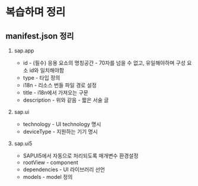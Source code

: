 # 복습하며 정리

## manifest.json 정리

1. sap.app
    * id - (필수) 응용 요소의 명칭공간 - 70자를 넘을 수 없고, 유일해야하며 구성 요소 id와 일치해야함
    * type - 타입 정의
    * i18n - 리소스 번들 파일 경로 설정
    * title - i18n에서 가져오는 구문
    * description - 위와 같음 - 짧은 서술 글

2. sap.ui
    * technology - UI technology 명시
    * deviceType - 지원하는 기기 명시

3. sap.ui5
    * SAPUI5에서 자동으로 처리되도록 매개변수 환경설정
    * rootView - component
    * dependencies - UI 라이브러리 선언
    * models - model 정의